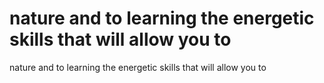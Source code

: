 # nature and to learning the energetic skills that will allow you to

nature and to learning the energetic skills that will allow you to